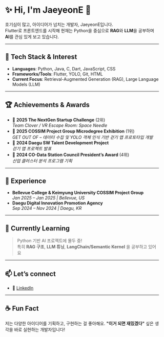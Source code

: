 
# ✨ Hi, I'm JaeyeonE 👋  
호기심이 많고, 아이디어가 넘치는 개발자, JaeyeonE입니다.  
Flutter로 프론트엔드를 시작해 현재는 Python을 중심으로 **RAG**와 **LLM**을 공부하며 **AI**를 관심 있게 보고 있습니다.

---

## 🚀 Tech Stack & Interest
- **Languages**: Python, Java, C, Dart, JavaScript, CSS
- **Frameworks/Tools**: Flutter, YOLO, Git, HTML
- **Current Focus**: Retrieval-Augmented Generation (RAG), Large Language Models (LLM)

---

## 🏆 Achievements & Awards  
- 🥈 **2025 The NextGen Startup Challenge** (2위)  
  _Team Clover / VR Escape Room: Space Needle_
- 🥇 **2025 COSSIM Project Group Microdegree Exhibition** (1위)  
  _GET OUT OF – 데이터 수집 및 YOLO 객체 인식 기반 걷기 앱 프로토타입 개발_
- 🥈 **2024 Daegu SW Talent Development Project**  
  _걷기 앱 프로젝트 발표_
- 🏅 **2024 CO-Data Station Council President’s Award** (4위)  
  _산업 클러스터 분석 프로그램 기획_

---

## 💼 Experience
- **Bellevue College & Keimyung University COSSIM Project Group**  
  _Jan 2025 – Jan 2025 | Bellevue, US_
- **Daegu Digital Innovation Promotion Agency**  
  _Sep 2024 – Nov 2024 | Daegu, KR_

---

## 🌱 Currently Learning
> Python 기반 AI 프로젝트에 몰두 중!  
특히 **RAG 구조**, **LLM 튜닝**, **LangChain/Semantic Kernel** 을 공부하고 있어요

---

## 📫 Let’s connect
- 💼 [LinkedIn](https://www.linkedin.com/in/jaeyeonelenaheo)

---

## ☕ Fun Fact
저는 다양한 아이디어를 기획하고, 구현하는 걸 좋아해요.
**"이거 되면 재밌겠다"** 싶은 생각을 바로 실현하는 개발자입니다!
